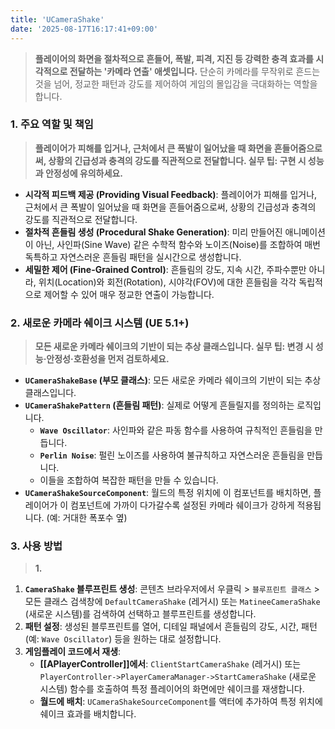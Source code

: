 ```yaml
---
title: 'UCameraShake'
date: '2025-08-17T16:17:41+09:00'
---
```

> **플레이어의 화면을 절차적으로 흔들어, 폭발, 피격, 지진 등 강력한 충격 효과를 시각적으로 전달하는 '카메라 연출' 애셋입니다.** 단순히 카메라를 무작위로 흔드는 것을 넘어, 정교한 패턴과 강도를 제어하여 게임의 몰입감을 극대화하는 역할을 합니다.

### **1. 주요 역할 및 책임**
> **플레이어가 피해를 입거나, 근처에서 큰 폭발이 일어났을 때 화면을 흔들어줌으로써, 상황의 긴급성과 충격의 강도를 직관적으로 전달합니다. 실무 팁: 구현 시 성능과 안정성에 유의하세요.**
* **시각적 피드백 제공 (Providing Visual Feedback)**:
	플레이어가 피해를 입거나, 근처에서 큰 폭발이 일어났을 때 화면을 흔들어줌으로써, 상황의 긴급성과 충격의 강도를 직관적으로 전달합니다.
* **절차적 흔들림 생성 (Procedural Shake Generation)**:
	미리 만들어진 애니메이션이 아닌, 사인파(Sine Wave) 같은 수학적 함수와 노이즈(Noise)를 조합하여 매번 독특하고 자연스러운 흔들림 패턴을 실시간으로 생성합니다.
* **세밀한 제어 (Fine-Grained Control)**:
	흔들림의 강도, 지속 시간, 주파수뿐만 아니라, 위치(Location)와 회전(Rotation), 시야각(FOV)에 대한 흔들림을 각각 독립적으로 제어할 수 있어 매우 정교한 연출이 가능합니다.

### **2. 새로운 카메라 쉐이크 시스템 (UE 5.1+)**
> **모든 새로운 카메라 쉐이크의 기반이 되는 추상 클래스입니다. 실무 팁: 변경 시 성능·안정성·호환성을 먼저 검토하세요.**
* **`UCameraShakeBase` (부모 클래스)**:
	모든 새로운 카메라 쉐이크의 기반이 되는 추상 클래스입니다.
* **`UCameraShakePattern` (흔들림 패턴)**:
	실제로 어떻게 흔들릴지를 정의하는 로직입니다.
    * **`Wave Oscillator`**:
    	사인파와 같은 파동 함수를 사용하여 규칙적인 흔들림을 만듭니다.
    * **`Perlin Noise`**:
    	펄린 노이즈를 사용하여 불규칙하고 자연스러운 흔들림을 만듭니다.
    * 이들을 조합하여 복잡한 패턴을 만들 수 있습니다.
* **`UCameraShakeSourceComponent`**:
	월드의 특정 위치에 이 컴포넌트를 배치하면, 플레이어가 이 컴포넌트에 가까이 다가갈수록 설정된 카메라 쉐이크가 강하게 적용됩니다. (예: 거대한 폭포수 옆)

### **3. 사용 방법**
> **1.**
1.  **`CameraShake` 블루프린트 생성**:
	콘텐츠 브라우저에서 우클릭 > `블루프린트 클래스` > 모든 클래스 검색창에 `DefaultCameraShake` (레거시) 또는 `MatineeCameraShake` (새로운 시스템)를 검색하여 선택하고 블루프린트를 생성합니다.
2.  **패턴 설정**:
	생성된 블루프린트를 열어, 디테일 패널에서 흔들림의 강도, 시간, 패턴(예: `Wave Oscillator`) 등을 원하는 대로 설정합니다.
3.  **게임플레이 코드에서 재생**:
	* **[[APlayerController]]에서**:
		`ClientStartCameraShake` (레거시) 또는 `PlayerController->PlayerCameraManager->StartCameraShake` (새로운 시스템) 함수를 호출하여 특정 플레이어의 화면에만 쉐이크를 재생합니다.
    * **월드에 배치**:
    	`UCameraShakeSourceComponent`를 액터에 추가하여 특정 위치에 쉐이크 효과를 배치합니다.
